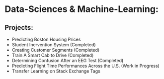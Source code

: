 # Data-Sciences & Machine-Learning:
## Projects:
- Predicting Boston Housing Prices
- Student Inervention System (Completed)
- Creating Customer Segments (Completed)
- Train A Smart Cab to Drive (Completed)
- Determining Confusion After an EEG Test (Completed)
- Predicting Flight Time Performances Across the U.S. (Work in Progress)
- Transfer Learning on Stack Exchange Tags 
